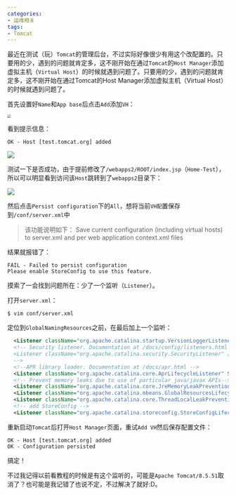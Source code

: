 ```yaml
---
categories:
- 运维相关
tags:
- Tomcat
---
```




​		最近在测试（玩）`Tomcat`的管理后台，不过实际好像很少有用这个改配置的。只要用的少，遇到的问题就肯定多，这不刚开始在通过`Tomcat`的`Host Manager`添加虚拟主机（`Virtual Host`）的时候就遇到问题了。只要用的少，遇到的问题就肯定多，这不刚开始在通过Tomcat的Host Manager添加虚拟主机（Virtual Host）的时候就遇到问题了。


<!-- more -->


首先设置好`Name`和`App base`后点击`Add`添加`VH`：

<img src="/images/20200310/tomcat-host-manager-add.png" style="zoom:50%;" />

看到提示信息：

```
OK - Host [test.tomcat.org] added
```

<img src="/images/20200310/tomcat-host-manager-added.png"  />

测试一下是否成功，由于提前修改了`/webapps2/ROOT/index.jsp`（`Home-Test`），所以可以明显看到访问该`Host`跳转到了`webapps2`目录下：

<img src="/images/20200310/tomcat-host-manager-started.png"  />

然后点击`Persist configuration`下的`All`，想将当前`VH配`置保存到`/conf/server.xml`中

> 该功能说明如下：
> Save current configuration (including virtual hosts) to server.xml and per web application context.xml files

结果就报错了：

```
FAIL - Failed to persist configuration
Please enable StoreConfig to use this feature.
```

摸索了一会找到问题所在：少了一个监听（`Listener`）。

打开`server.xml`：

```shell
$ vim conf/server.xml
```

定位到`GlobalNamingResources`之前，在最后加上一个监听：

```xml
  <Listener className="org.apache.catalina.startup.VersionLoggerListener" />
  <!-- Security listener. Documentation at /docs/config/listeners.html
  <Listener className="org.apache.catalina.security.SecurityListener" />
  -->
  <!--APR library loader. Documentation at /docs/apr.html -->
  <Listener className="org.apache.catalina.core.AprLifecycleListener" SSLEngine="on" />
  <!-- Prevent memory leaks due to use of particular java/javax APIs-->
  <Listener className="org.apache.catalina.core.JreMemoryLeakPreventionListener" />
  <Listener className="org.apache.catalina.mbeans.GlobalResourcesLifecycleListener" />
  <Listener className="org.apache.catalina.core.ThreadLocalLeakPreventionListener" />
  <!-- add StoreConfig -->
  <Listener className="org.apache.catalina.storeconfig.StoreConfigLifecycleListener"/>
```

重新启动`Tomcat`后打开`Host Manager`页面，重试`Add VH`然后保存配置文件：

```
OK - Host [test.tomcat.org] added
OK - Configuration persisted
```

搞定！

不过我记得以前看教程的时候是有这个监听的，可能是`Apache Tomcat/8.5.51`取消了？也可能是我记错了也说不定，不过解决了就好:D。